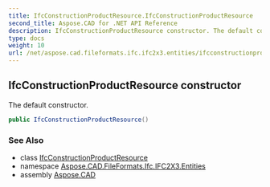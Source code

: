 ```yaml
---
title: IfcConstructionProductResource.IfcConstructionProductResource
second_title: Aspose.CAD for .NET API Reference
description: IfcConstructionProductResource constructor. The default constructor
type: docs
weight: 10
url: /net/aspose.cad.fileformats.ifc.ifc2x3.entities/ifcconstructionproductresource/ifcconstructionproductresource/
---
```

## IfcConstructionProductResource constructor

The default constructor.

```csharp
public IfcConstructionProductResource()
```

### See Also

* class [IfcConstructionProductResource](../)
* namespace [Aspose.CAD.FileFormats.Ifc.IFC2X3.Entities](../../ifcconstructionproductresource/)
* assembly [Aspose.CAD](../../../)



